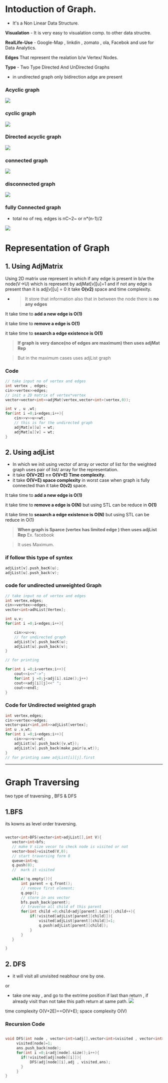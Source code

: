 
# Intoduction of Graph.
- It's a Non Linear Data Structure.

**Visualation** - It is very easy to visualation comp. to other data structre.

**RealLife-Use** -  Google-Map , linkdin , zomato , ola, Facebok and use for Data Analytics.

**Edges** That represent the realation b/w Vertex/ Nodes.

**Type** - Two Type Directed And UnDirected Graphs
 
 - in undirected graph only bidirection adge are present
 ### Acyclic graph

 ![](./Images/Acyclic.png)

### cyclic graph

![](./Images/cyclic.png)
### Directed acyclic graph

![](./Images/Dag.png)

### connected graph

![](./Images/connected.png)

### disconnected graph

![](./Images/disconnected.png)

### fully Connected graph
- total no of req. edges is  nC~2~  or n*(n-1)/2

![](./Images/fullConnected.png)

# Representation of Graph 
## 1. Using AdjMatrix 
Using 2D matrix use represent in which if any edge is present
in b/w the node(V->U) which is represent by adjMat[v][u]=1 and if not any edge is present than it is adj[v][u] = 0
it take **O(v2)** space and time complexity.

- > It store that information also that in between the node there is **no any edges**

 It take time to **add a new edge is O(1)**

 it take  time to **remove a edge is O(1)**

 it take  time to **seaarch a edge existence is O(1)**
 >**If graph is very dance(no of edges are maximum) then uses adjMat Rep**
 
 > But in the maximum cases uses adjList graph
### Code

```cpp
// take input no of vertex and edges
int vertex , edges;
cin>>vertex>>edges;
// init a 2D matrix of vertex*vertex
vector<vector<int>>adjMat(vertex,vector<int>(vertex,0));

int v , u ,wt;
for(int i =0;i<edges;i++){
    cin>>v>>u>>wt;
    // this is for the undirected graph
    adjMat[v][u] = wt;
    adjMat[u][v] = wt;
}


```

## 2. Using adjList 
- In which we init using vector of array or vector of list
for the weighted graph uses pair of list/ array for the representation.
- it take **O(V+2E) == O(V+E)  Time complexity**.
- it take **O(V+E) space complexity** in worst case when graph is 
  fully connected than it take **O(v2)** space.

It take time to **add a new edge is O(1)**

 it take  time to **remove a edge is O(N)** but using STL can be reduce in **O(1)**

 it take  time to **seaarch a edge existence is O(N)** but using STL can be reduce in O(1)
 >**When graph is Sparce (vertex has limited edge ) then uses adjList Rep** Ex. facebook 
 
 > It uses Maximum.
 

### if follow this type of syntex
```cpp
adjList[v].push_bacK(u);
adjList[u].push_back(v);
```



### code for undirected unweighted Graph
```cpp
// take input no of vertex and edges
int vertex,edges;
cin>>vertex>>edges;
vector<int>adhList[Vertex];

int u,v;
for(int i =0;i<edges;i++){

    cin>>u>>v;
    // for undirected graph
    adjList[v].push_bacK(u);
    adjList[u].push_back(v);
}

// for printing

for(int i =0;i<vertex;i++){
    cout<<i<<"->";
    for(int j =0;j<adj[i].size();j++)
    cout<<adj[i][j]<<" ";
    cout<<endl;
}
```
### Code for Undirected weighted graph
```cpp
int vertex,edges;
cin>>vertex>>edges;
vector<pair<int,int>>adjList[vertex];
int u ,v,wt;
for(int i =0;i<edges;i++){
    cin>>u>>v>>wt;
    adjList[u].push_back({v,wt});
    adjList[v].push_back(make_pair(u,wt));
}
// for printing same adjList[i][j].first 
```
---

# **Graph Traversing**

 two type of traversing , BFS & DFS
 
 ## 1.BFS
 its kowns as level order traversing. 
 ```cpp

vector<int>BFS(vector<int>adjList[],int V){
    vector<int>bfs;
    // make V size vecor to check node is visited or not
    vector<bool>visited(V,0);
    // start traversing form 0
    queue<int>q;
    q.push(0);
    //  mark it visited

    while(!q.empty()){
        int parent = q.front();
        // remove first element;
        q.pop();
        // store in ans vector
        bfs.push_back(parent);
        // traverse all child of this parent
        for(int child =0;child<adj[parent].size();child++){
            if(!visited[adjList[parent][child]]){
                visited[adjList[parent][child]]=1;
                q.push(adjList[parent][child]);
            }
        }
    }

}
 ```

## 2. DFS 
 - it will visit all unvisited neabhour one by one.

or
 - take one way , and go to the extrime position if last than return , if already visit than not take this path return at same path.
 ![](./Images/dfs.png)

time complexity O(V+2E)==O(V+E);
space complexity O(V)
 ### Recursion Code

 ```cpp

 void DFS(int node , vector<int>&adj[],vector<int>&visited , vector<int>&ans){
      visited[node]=1;
      ans.push_back(node);
      for(int i =0;i<adj[node].size();i++){
        if(!visited[adj[node][i]]){
            DFS(adj[node][i],adj , visited,ans);
        }
      }
 }

 ```
